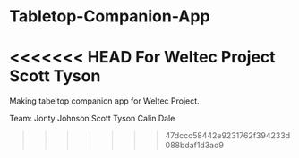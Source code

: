 # Tabletop-Companion-App
<<<<<<< HEAD
For Weltec Project
Scott Tyson
=======
Making tabeltop companion app for Weltec Project.

Team:
Jonty Johnson
Scott Tyson
Calin Dale
>>>>>>> 47dccc58442e9231762f394233d088bdaf1d3ad9
